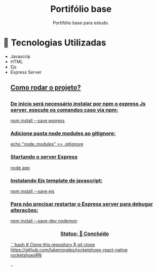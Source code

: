 <h1 align="center">Portifólio base</h1>
<p align="center">Portifólio base para estudo.</h4>

# 🚀 Tecnologias Utilizadas
<ul>
 <li>
Javascrip
  </li>
 <li>
HTML
  </li>
 <li>
Ejs
 </li>
 <li>
Express Server
 </li>
<u>
<h2>Como rodar o projeto?<h2>

<h3>De inicio será necessário instalar por npm o express Js server, execute os comandos caso via npm:</h3>
<p>npm install --save express</p>
 
<h3>Adicione pasta node modules ao gitignore:</h3>
<p>echo "node_modules" >> .gitignore</p>
 
<h3>Startando o server Express </h3>
<p>node app</p>

<h3>Instalando Ejs template de javascript:</h3>
<p>npm install --save ejs</p>

<h3>Para não precisar restartar o Express server para debugar alterações:</h3>
<p>npm install --save-dev nodemon</p>
 
<h3 align="center">
 Status: 🚀 Concluído
</h3>
 ```bash
# Clone this repository
$ git clone https://github.com/lukemorales/rocketshoes-react-native rocketshoesRN

```
 
